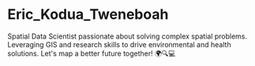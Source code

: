 # Eric_Kodua_Tweneboah
Spatial Data Scientist passionate about solving complex spatial problems. Leveraging GIS and research skills to drive environmental and health solutions. Let's map a better future together! 🌍🔍💻
